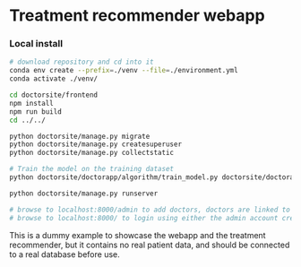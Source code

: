 # Treatment recommender webapp

### Local install

```bash
# download repository and cd into it
conda env create --prefix=./venv --file=./environment.yml 
conda activate ./venv/

cd doctorsite/frontend
npm install
npm run build
cd ../../

python doctorsite/manage.py migrate
python doctorsite/manage.py createsuperuser
python doctorsite/manage.py collectstatic

# Train the model on the training dataset
python doctorsite/doctorapp/algorithm/train_model.py doctorsite/doctorapp/algorithm/pickles/full_training_set_v2_includes_all_rounds_supplemented_with_modified_regimens_from_harvesting_rounds_to_exclude_three_drugs.csv octorsite/doctorapp/algorithm/pickles/model.pkl

python doctorsite/manage.py runserver

# browse to localhost:8000/admin to add doctors, doctors are linked to patients using the assoc_doctors field in the json file and matching it to the doctor id used in hte admin panel
# browse to localhost:8000/ to login using either the admin account created, or a newly created doctor to see tha patients and run the treatment recommender
```

This is a dummy example to showcase the webapp and the treatment recommender, but it contains no real patient data, and should be connected to a real database before use.
